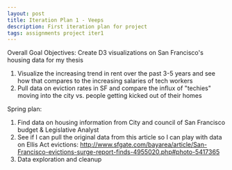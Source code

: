 ```yaml
---
layout: post
title: Iteration Plan 1 - Veeps
description: First iteration plan for project
tags: assignments project iter1
---
```


Overall Goal Objectives: Create D3 visualizations on San Francisco's housing data for my thesis
1. Visualize the increasing trend in rent over the past 3-5 years and see how that compares to the increasing salaries of tech workers
2. Pull data on eviction rates in SF and compare the influx of "techies" moving into the city vs. people getting kicked out of their homes

Spring plan:
1. Find data on housing information from City and council of San Francisco budget & Legislative Analyst 
2. See if I can pull the original data from this article so I can play with data on Ellis Act evictions: http://www.sfgate.com/bayarea/article/San-Francisco-evictions-surge-report-finds-4955020.php#photo-5417365
3. Data exploration and cleanup 
